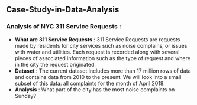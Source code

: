 ## Case-Study-in-Data-Analysis
### Analysis of NYC 311 Service Requests : 
- **What are 311 Service Requests** : 311 Service Requests are requests made by residents for city services such as noise complains, or issues with water and utilities. Each request is recorded along with several pieces of associated information such as the type of request and where in the city the request originated.
- **Dataset** : The current dataset includes more than 17 million rows of data and contains data from 2010 to the present. We will look into a small subset of this data: all complaints for the month of April 2018.
- **Analysis** : What part of the city has the most noise complaints on Sunday?
